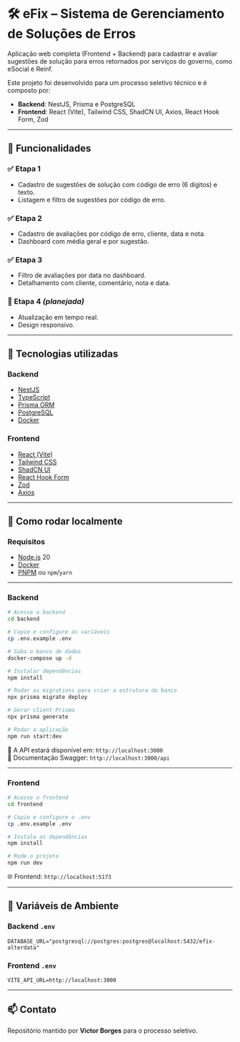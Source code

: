 # 🛠️ eFix – Sistema de Gerenciamento de Soluções de Erros

Aplicação web completa (Frontend + Backend) para cadastrar e avaliar sugestões de solução para erros retornados por serviços do governo, como eSocial e Reinf.

Este projeto foi desenvolvido para um processo seletivo técnico e é composto por:

- **Backend**: NestJS, Prisma e PostgreSQL  
- **Frontend**: React (Vite), Tailwind CSS, ShadCN UI, Axios, React Hook Form, Zod

---

## 🚀 Funcionalidades

### ✅ Etapa 1
- Cadastro de sugestões de solução com código de erro (6 dígitos) e texto.
- Listagem e filtro de sugestões por código de erro.

### ✅ Etapa 2
- Cadastro de avaliações por código de erro, cliente, data e nota.
- Dashboard com média geral e por sugestão.

### ✅ Etapa 3
- Filtro de avaliações por data no dashboard.
- Detalhamento com cliente, comentário, nota e data.

### 🔄 Etapa 4 *(planejada)*
- Atualização em tempo real.
- Design responsivo.

---

## 🧠 Tecnologias utilizadas

### Backend
- [NestJS](https://nestjs.com/)
- [TypeScript](https://www.typescriptlang.org/)
- [Prisma ORM](https://www.prisma.io/)
- [PostgreSQL](https://www.postgresql.org/)
- [Docker](https://www.docker.com/)

### Frontend
- [React (Vite)](https://vitejs.dev/)
- [Tailwind CSS](https://tailwindcss.com/)
- [ShadCN UI](https://ui.shadcn.dev/)
- [React Hook Form](https://react-hook-form.com/)
- [Zod](https://zod.dev/)
- [Axios](https://axios-http.com/)

---

## 🧪 Como rodar localmente

### Requisitos
- [Node.js](https://nodejs.org/) 20
- [Docker](https://www.docker.com/)
- [PNPM](https://pnpm.io/) ou `npm`/`yarn`

---

### Backend

```bash
# Acesse o backend
cd backend

# Copie e configure as variáveis
cp .env.example .env

# Suba o banco de dados
docker-compose up -d

# Instalar dependências
npm install

# Rodar as migrations para criar a estrutura do banco
npx prisma migrate deploy

# Gerar client Prisma
npx prisma generate

# Rodar a aplicação
npm run start:dev
```

📌 A API estará disponível em: `http://localhost:3000`  
📄 Documentação Swagger: `http://localhost:3000/api`

---

### Frontend

```bash
# Acesse o frontend
cd frontend

# Copie e configure o .env
cp .env.example .env

# Instale as dependências
npm install

# Rode o projeto
npm run dev
```

🌐 Frontend: `http://localhost:5173`

---
 
## 🔐 Variáveis de Ambiente

### Backend `.env`

```env
DATABASE_URL="postgresql://postgres:postgres@localhost:5432/efix-alterdata"
```

### Frontend `.env`

```env
VITE_API_URL=http://localhost:3000
```

---

## 📫 Contato

Repositório mantido por **Victor Borges** para o processo seletivo.

